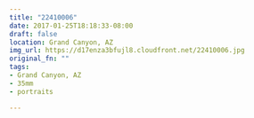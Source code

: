 ```yaml
---
title: "22410006"
date: 2017-01-25T18:18:33-08:00
draft: false
location: Grand Canyon, AZ
img_url: https://d17enza3bfujl8.cloudfront.net/22410006.jpg
original_fn: ""
tags:
- Grand Canyon, AZ
- 35mm
- portraits

---
```

